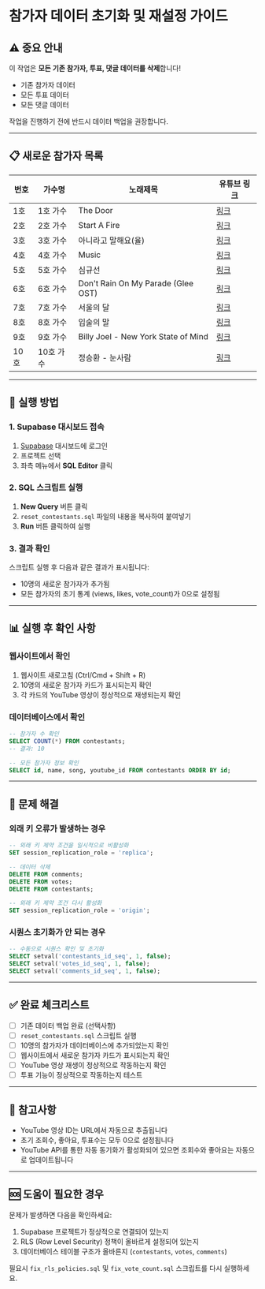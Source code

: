 # 참가자 데이터 초기화 및 재설정 가이드

## ⚠️ 중요 안내

이 작업은 **모든 기존 참가자, 투표, 댓글 데이터를 삭제**합니다!
- 기존 참가자 데이터
- 모든 투표 데이터
- 모든 댓글 데이터

작업을 진행하기 전에 반드시 데이터 백업을 권장합니다.

---

## 📋 새로운 참가자 목록

| 번호 | 가수명 | 노래제목 | 유튜브 링크 |
|------|--------|----------|-------------|
| 1호 | 1호 가수 | The Door | [링크](https://youtu.be/sDeVLXh4uc4) |
| 2호 | 2호 가수 | Start A Fire | [링크](https://youtu.be/-ynaaTrDZM8) |
| 3호 | 3호 가수 | 아니라고 말해요(율) | [링크](https://youtu.be/IChUNQ79wG4) |
| 4호 | 4호 가수 | Music | [링크](https://youtu.be/j6M6Jfxzr6s) |
| 5호 | 5호 가수 | 심규선 | [링크](https://youtu.be/swqBMZ3FlNg) |
| 6호 | 6호 가수 | Don't Rain On My Parade (Glee OST) | [링크](https://youtu.be/p_oIlBEXTL8) |
| 7호 | 7호 가수 | 서울의 달 | [링크](https://youtu.be/Gz6o0a7xfTQ) |
| 8호 | 8호 가수 | 입술의 말 | [링크](https://youtu.be/RiL464NrDho) |
| 9호 | 9호 가수 | Billy Joel - New York State of Mind | [링크](https://youtu.be/OfqvhpHZDsQ) |
| 10호 | 10호 가수 | 정승환 - 눈사람 | [링크](https://youtu.be/UHsN-Gd4K9Q) |

---

## 🚀 실행 방법

### 1. Supabase 대시보드 접속
1. [Supabase](https://supabase.com) 대시보드에 로그인
2. 프로젝트 선택
3. 좌측 메뉴에서 **SQL Editor** 클릭

### 2. SQL 스크립트 실행
1. **New Query** 버튼 클릭
2. `reset_contestants.sql` 파일의 내용을 복사하여 붙여넣기
3. **Run** 버튼 클릭하여 실행

### 3. 결과 확인
스크립트 실행 후 다음과 같은 결과가 표시됩니다:
- 10명의 새로운 참가자가 추가됨
- 모든 참가자의 초기 통계 (views, likes, vote_count)가 0으로 설정됨

---

## 📊 실행 후 확인 사항

### 웹사이트에서 확인
1. 웹사이트 새로고침 (Ctrl/Cmd + Shift + R)
2. 10명의 새로운 참가자 카드가 표시되는지 확인
3. 각 카드의 YouTube 영상이 정상적으로 재생되는지 확인

### 데이터베이스에서 확인
```sql
-- 참가자 수 확인
SELECT COUNT(*) FROM contestants;
-- 결과: 10

-- 모든 참가자 정보 확인
SELECT id, name, song, youtube_id FROM contestants ORDER BY id;
```

---

## 🔧 문제 해결

### 외래 키 오류가 발생하는 경우
```sql
-- 외래 키 제약 조건을 일시적으로 비활성화
SET session_replication_role = 'replica';

-- 데이터 삭제
DELETE FROM comments;
DELETE FROM votes;
DELETE FROM contestants;

-- 외래 키 제약 조건 다시 활성화
SET session_replication_role = 'origin';
```

### 시퀀스 초기화가 안 되는 경우
```sql
-- 수동으로 시퀀스 확인 및 초기화
SELECT setval('contestants_id_seq', 1, false);
SELECT setval('votes_id_seq', 1, false);
SELECT setval('comments_id_seq', 1, false);
```

---

## ✅ 완료 체크리스트

- [ ] 기존 데이터 백업 완료 (선택사항)
- [ ] `reset_contestants.sql` 스크립트 실행
- [ ] 10명의 참가자가 데이터베이스에 추가되었는지 확인
- [ ] 웹사이트에서 새로운 참가자 카드가 표시되는지 확인
- [ ] YouTube 영상 재생이 정상적으로 작동하는지 확인
- [ ] 투표 기능이 정상적으로 작동하는지 테스트

---

## 📝 참고사항

- YouTube 영상 ID는 URL에서 자동으로 추출됩니다
- 초기 조회수, 좋아요, 투표수는 모두 0으로 설정됩니다
- YouTube API를 통한 자동 동기화가 활성화되어 있으면 조회수와 좋아요는 자동으로 업데이트됩니다

---

## 🆘 도움이 필요한 경우

문제가 발생하면 다음을 확인하세요:
1. Supabase 프로젝트가 정상적으로 연결되어 있는지
2. RLS (Row Level Security) 정책이 올바르게 설정되어 있는지
3. 데이터베이스 테이블 구조가 올바른지 (`contestants`, `votes`, `comments`)

필요시 `fix_rls_policies.sql` 및 `fix_vote_count.sql` 스크립트를 다시 실행하세요.

